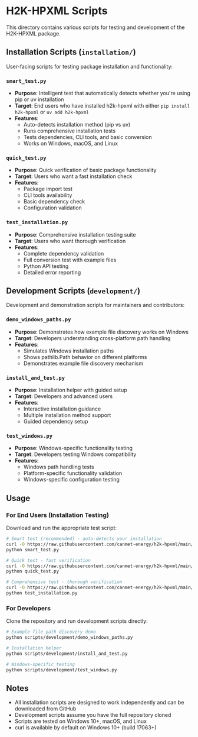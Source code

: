# H2K-HPXML Scripts

This directory contains various scripts for testing and development of the H2K-HPXML package.

## Installation Scripts (`installation/`)

User-facing scripts for testing package installation and functionality:

### `smart_test.py`
- **Purpose**: Intelligent test that automatically detects whether you're using pip or uv installation
- **Target**: End users who have installed h2k-hpxml with either `pip install h2k-hpxml` or `uv add h2k-hpxml`
- **Features**: 
  - Auto-detects installation method (pip vs uv)
  - Runs comprehensive installation tests
  - Tests dependencies, CLI tools, and basic conversion
  - Works on Windows, macOS, and Linux

### `quick_test.py`
- **Purpose**: Quick verification of basic package functionality
- **Target**: Users who want a fast installation check
- **Features**:
  - Package import test
  - CLI tools availability
  - Basic dependency check
  - Configuration validation

### `test_installation.py`
- **Purpose**: Comprehensive installation testing suite
- **Target**: Users who want thorough verification
- **Features**:
  - Complete dependency validation
  - Full conversion test with example files
  - Python API testing
  - Detailed error reporting

## Development Scripts (`development/`)

Development and demonstration scripts for maintainers and contributors:

### `demo_windows_paths.py`
- **Purpose**: Demonstrates how example file discovery works on Windows
- **Target**: Developers understanding cross-platform path handling
- **Features**:
  - Simulates Windows installation paths
  - Shows pathlib.Path behavior on different platforms
  - Demonstrates example file discovery mechanism

### `install_and_test.py`
- **Purpose**: Installation helper with guided setup
- **Target**: Developers and advanced users
- **Features**:
  - Interactive installation guidance
  - Multiple installation method support
  - Guided dependency setup

### `test_windows.py`
- **Purpose**: Windows-specific functionality testing
- **Target**: Developers testing Windows compatibility
- **Features**:
  - Windows path handling tests
  - Platform-specific functionality validation
  - Windows-specific configuration testing

## Usage

### For End Users (Installation Testing)

Download and run the appropriate test script:

```bash
# Smart test (recommended) - auto-detects your installation
curl -O https://raw.githubusercontent.com/canmet-energy/h2k-hpxml/main/scripts/installation/smart_test.py
python smart_test.py

# Quick test - fast verification
curl -O https://raw.githubusercontent.com/canmet-energy/h2k-hpxml/main/scripts/installation/quick_test.py  
python quick_test.py

# Comprehensive test - thorough verification
curl -O https://raw.githubusercontent.com/canmet-energy/h2k-hpxml/main/scripts/installation/test_installation.py
python test_installation.py
```

### For Developers

Clone the repository and run development scripts directly:

```bash
# Example file path discovery demo
python scripts/development/demo_windows_paths.py

# Installation helper
python scripts/development/install_and_test.py

# Windows-specific testing
python scripts/development/test_windows.py
```

## Notes

- All installation scripts are designed to work independently and can be downloaded from GitHub
- Development scripts assume you have the full repository cloned
- Scripts are tested on Windows 10+, macOS, and Linux
- curl is available by default on Windows 10+ (build 17063+)
